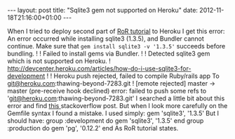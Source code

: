 --- layout: post title: "Sqlite3 gem not supported on Heroku" date: 2012-11-18T21:16:00+01:00 ---

When I tried to deploy second part of [RoR tutorial](http://ruby.railstutorial.org/chapters/a-demo-app#top) to Heroku I get this error:
An error occurred while installing sqlite3 (1.3.5), and Bundler cannot continue. Make sure that `gem install sqlite3 -v '1.3.5'` succeeds before bundling. ! ! Failed to install gems via Bundler. ! ! Detected sqlite3 gem which is not supported on Heroku. ! http://devcenter.heroku.com/articles/how-do-i-use-sqlite3-for-development ! ! Heroku push rejected, failed to compile Ruby/rails app To git@heroku.com:thawing-beyond-7283.git ! [remote rejected] master -> master (pre-receive hook declined) error: failed to push some refs to 'git@heroku.com:thawing-beyond-7283.git' I searched a little bit about this error and find [this ](http://stackoverflow.com/questions/3747002/heroku-rails-3-and-sqlite3)stackoverflow post. But when I look more carefully on the Gemfile syntax I found a mistake. I used simply:
gem 'sqlite3', '1.3.5' But I should have:
group :development do gem 'sqlite3', '1.3.5' end group :production do gem 'pg', '0.12.2' end As RoR tutorial states.
